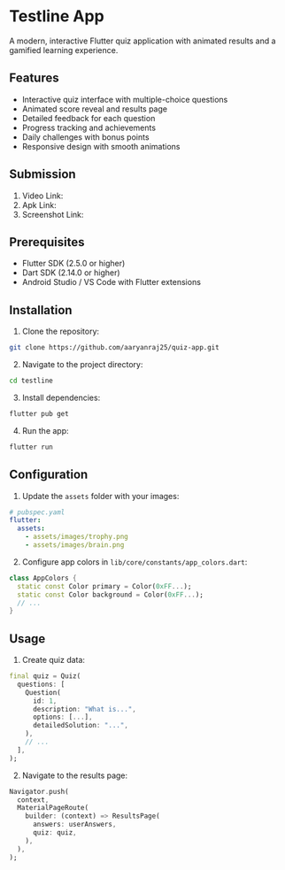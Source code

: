 # Testline App

A modern, interactive Flutter quiz application with animated results and a gamified learning experience.

## Features

- Interactive quiz interface with multiple-choice questions
- Animated score reveal and results page
- Detailed feedback for each question
- Progress tracking and achievements
- Daily challenges with bonus points
- Responsive design with smooth animations

## Submission
1. Video Link: 
2. Apk Link:
3. Screenshot Link:

## Prerequisites

- Flutter SDK (2.5.0 or higher)
- Dart SDK (2.14.0 or higher)
- Android Studio / VS Code with Flutter extensions

## Installation

1. Clone the repository:
```bash
git clone https://github.com/aaryanraj25/quiz-app.git
```

2. Navigate to the project directory:
```bash
cd testline
```

3. Install dependencies:
```bash
flutter pub get
```

4. Run the app:
```bash
flutter run
```

## Configuration

1. Update the `assets` folder with your images:
```yaml
# pubspec.yaml
flutter:
  assets:
    - assets/images/trophy.png
    - assets/images/brain.png
```

2. Configure app colors in `lib/core/constants/app_colors.dart`:
```dart
class AppColors {
  static const Color primary = Color(0xFF...);
  static const Color background = Color(0xFF...);
  // ...
}
```

## Usage

1. Create quiz data:
```dart
final quiz = Quiz(
  questions: [
    Question(
      id: 1,
      description: "What is...",
      options: [...],
      detailedSolution: "...",
    ),
    // ...
  ],
);
```

2. Navigate to the results page:
```dart
Navigator.push(
  context,
  MaterialPageRoute(
    builder: (context) => ResultsPage(
      answers: userAnswers,
      quiz: quiz,
    ),
  ),
);
```


